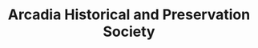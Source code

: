 ---
layout: repo
title: "Arcadia Historical and Preservation Society"
id: 24655
permalink: repos/24655/
---